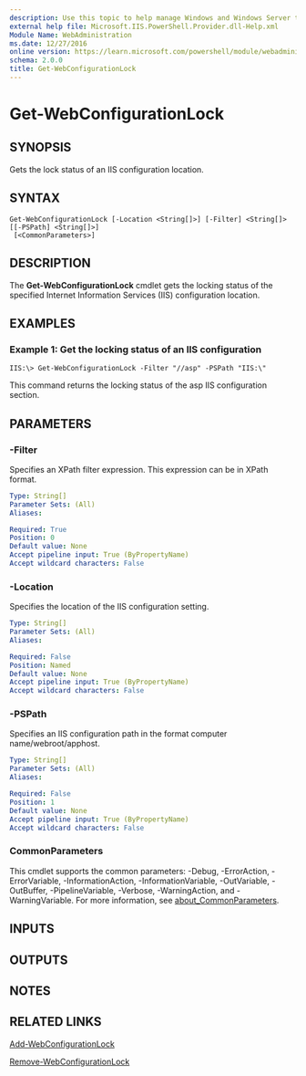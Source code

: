 ```yaml
---
description: Use this topic to help manage Windows and Windows Server technologies with Windows PowerShell.
external help file: Microsoft.IIS.PowerShell.Provider.dll-Help.xml
Module Name: WebAdministration
ms.date: 12/27/2016
online version: https://learn.microsoft.com/powershell/module/webadministration/get-webconfigurationlock?view=windowsserver2022-ps&wt.mc_id=ps-gethelp
schema: 2.0.0
title: Get-WebConfigurationLock
---
```


# Get-WebConfigurationLock

## SYNOPSIS
Gets the lock status of an IIS configuration location.

## SYNTAX

```
Get-WebConfigurationLock [-Location <String[]>] [-Filter] <String[]> [[-PSPath] <String[]>]
 [<CommonParameters>]
```

## DESCRIPTION
The **Get-WebConfigurationLock** cmdlet gets the locking status of the specified Internet Information Services (IIS) configuration location.

## EXAMPLES

### Example 1: Get the locking status of an IIS configuration
```
IIS:\> Get-WebConfigurationLock -Filter "//asp" -PSPath "IIS:\"
```

This command returns the locking status of the asp IIS configuration section.

## PARAMETERS

### -Filter
Specifies an XPath filter expression.
This expression can be in XPath format.

```yaml
Type: String[]
Parameter Sets: (All)
Aliases: 

Required: True
Position: 0
Default value: None
Accept pipeline input: True (ByPropertyName)
Accept wildcard characters: False
```

### -Location
Specifies the location of the IIS configuration setting.

```yaml
Type: String[]
Parameter Sets: (All)
Aliases: 

Required: False
Position: Named
Default value: None
Accept pipeline input: True (ByPropertyName)
Accept wildcard characters: False
```

### -PSPath
Specifies an IIS configuration path in the format computer name/webroot/apphost.

```yaml
Type: String[]
Parameter Sets: (All)
Aliases: 

Required: False
Position: 1
Default value: None
Accept pipeline input: True (ByPropertyName)
Accept wildcard characters: False
```

### CommonParameters
This cmdlet supports the common parameters: -Debug, -ErrorAction, -ErrorVariable, -InformationAction, -InformationVariable, -OutVariable, -OutBuffer, -PipelineVariable, -Verbose, -WarningAction, and -WarningVariable. For more information, see [about_CommonParameters](https://go.microsoft.com/fwlink/?LinkID=113216).

## INPUTS

## OUTPUTS

## NOTES

## RELATED LINKS

[Add-WebConfigurationLock](./Add-WebConfigurationLock.md)

[Remove-WebConfigurationLock](./Remove-WebConfigurationLock.md)

